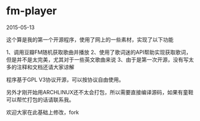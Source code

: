 # fm-player
2015-05-13

这个算是我的第一个开源程序，使用了网上的一些素材，实现了以下功能

1、调用豆瓣FM随机获取歌曲并播放 2、使用了歌词迷的API帮助实现获取歌词，但是并不是太完美，尤其对于一些英文歌曲来说 3、由于是第一次开源，没有写太多的注释和文档还请大家谅解

程序基于GPL V3协议开源，可以按协议自由使用。

另外才刚开始用ARCHLINUX还不太会打包，所以需要直接编译源码，如果有童鞋可以帮忙打包的话请联系我。

欢迎大家在此基础上修改，fork
